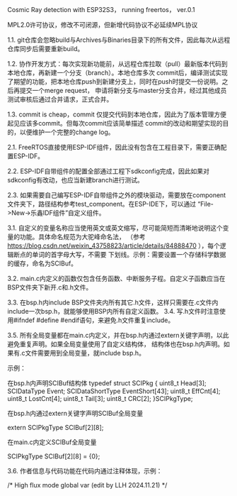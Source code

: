 Cosmic Ray detection with ESP32S3， running freertos， ver.0.1

MPL2.0许可协议，修改不可闭源，但新增代码协议不必延续MPL协议


1.1. git仓库会忽略build与Archives与Binaries目录下的所有文件，因此每次从远程仓库同步后需要重新build。

1.2. 协作开发方式：每次实现新功能前，从远程仓库拉取（pull）最新版本代码到本地仓库，再新建一个分支（branch）。本地仓库多次
commit后，编译测试实现了期望的功能，把本地仓库push到新建分支上，同时在push时提交一份说明。之后再提交一个merge request，
申请将新分支与master分支合并，经过其他成员测试审核后通过合并请求，正式合并。

1.3. commit is cheap，commit 仅提交代码到本地仓库，因此为了版本管理方便起见应该多commit。但每次commit应该简单描述
commit的改动和期望实现的目的，以便维护一个完整的change log。



2.1. FreeRTOS直接使用ESP-IDF组件，因此没有包含在工程目录下，需要正确配置ESP-IDF。

2.2. ESP-IDF自带组件的配置全部通过工程下sdkconfig完成，因此如果对sdkconfig有改动，也应当新建branch进行测试。

2.3. 如果需要自己编写ESP-IDF自带组件之外的模块驱动，需要放在component文件夹下，路径结构参考test_component。在ESP-IDE下，可以通过
“File->New->乐鑫IDF组件”自定义组件。



3.1. 自定义的变量名称应当使用英文或英文缩写，尽可能简短而清晰地说明这个变量的功能。具体命名规范为大驼峰命名法，
（参考 https://blog.csdn.net/weixin_43758823/article/details/84888470 ），每个逻辑断点的单词的首字母大写，不需要
下划线。示例：需要设置一个存储科学数据的缓存，命名为SCIBuf。

3.2. main.c内定义的函数仅包含任务函数、中断服务子程。自定义子函数应当在BSP文件夹下新开.c和.h文件。

3.3. 在bsp.h内include BSP文件夹内所有其它.h文件，这样只需要在.c文件内 include一次bsp.h，就能够使用BSP内所有自定义函数。
3.4. 写.h文件时注意使用#ifndef #define #endif语句，来避免.h文件重复include。

3.5. 所有全局变量都在main.c内定义，并在bsp.h内通过extern关键字声明，以此避免重复声明。如果全局变量使用了自定义结构体，
结构体也在bsp.h内声明。如果有.c文件需要用到全局变量，就include bsp.h。

示例：

在bsp.h内声明SCIBuf结构体
typedef struct SCIPkg {
    uint8_t                 Head[3];
    SCIDataType             Event;
    SCIDataShortType        EventShort[43];
    uint8_t                 EffCnt[4]; 
    uint8_t                 LostCnt[4];
    uint8_t                 Tail[3];
    uint8_t                 CRC[2];
}SCIPkgType;

在bsp.h内通过extern关键字声明SCIBuf全局变量

extern          SCIPkgType      SCIBuf[2][8];

在main.c内定义SCIBuf全局变量

SCIPkgType      SCIBuf[2][8]     = {0};

3.6. 作者信息与代码功能在代码内通过注释体现，示例：

/*
High flux mode global var   (edit by LLH 2024.11.21)
*/
